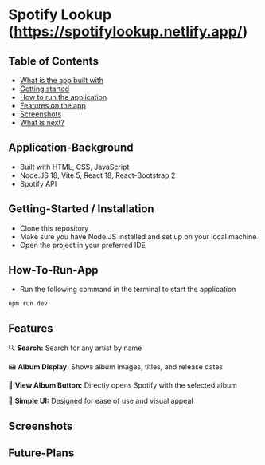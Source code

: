 # Spotify Lookup (https://spotifylookup.netlify.app/)

## Table of Contents
- [What is the app built with](#Application-Background)
- [Getting started](#Getting-Started)
- [How to run the application](#How-To-Run-App)
- [Features on the app](#Features)
- [Screenshots](#screenshots)
- [What is next?](#Future-Plans)


## Application-Background
- Built with HTML, CSS, JavaScript
- Node.JS 18, Vite 5, React 18, React-Bootstrap 2
- Spotify API

## Getting-Started / Installation
- Clone this repository
- Make sure you have Node.JS installed and set up on your local machine
- Open the project in your preferred IDE

## How-To-Run-App
- Run the following command in the terminal to start the application
```shell
npm run dev
```

## Features
🔍 **Search:** Search for any artist by name

🖼️ **Album Display:** Shows album images, titles, and release dates

🎵 **View Album Button:** Directly opens Spotify with the selected album

🎨 **Simple UI:** Designed for ease of use and visual appeal

## Screenshots


## Future-Plans
